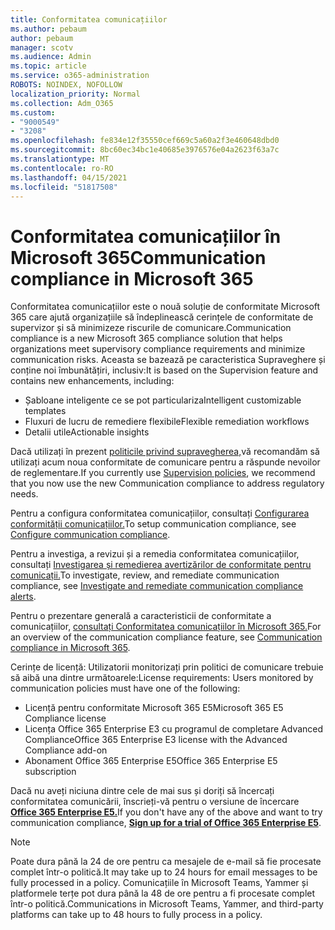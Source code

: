 ```yaml
---
title: Conformitatea comunicațiilor
ms.author: pebaum
author: pebaum
manager: scotv
ms.audience: Admin
ms.topic: article
ms.service: o365-administration
ROBOTS: NOINDEX, NOFOLLOW
localization_priority: Normal
ms.collection: Adm_O365
ms.custom:
- "9000549"
- "3208"
ms.openlocfilehash: fe834e12f35550cef669c5a60a2f3e460648dbd0
ms.sourcegitcommit: 8bc60ec34bc1e40685e3976576e04a2623f63a7c
ms.translationtype: MT
ms.contentlocale: ro-RO
ms.lasthandoff: 04/15/2021
ms.locfileid: "51817508"
---
```

# <a name="communication-compliance-in-microsoft-365"></a><span data-ttu-id="4fedc-102">Conformitatea comunicațiilor în Microsoft 365</span><span class="sxs-lookup"><span data-stu-id="4fedc-102">Communication compliance in Microsoft 365</span></span>

<span data-ttu-id="4fedc-103">Conformitatea comunicațiilor este o nouă soluție de conformitate Microsoft 365 care ajută organizațiile să îndeplinească cerințele de conformitate de supervizor și să minimizeze riscurile de comunicare.</span><span class="sxs-lookup"><span data-stu-id="4fedc-103">Communication compliance is a new Microsoft 365 compliance solution that helps organizations meet supervisory compliance requirements and minimize communication risks.</span></span> <span data-ttu-id="4fedc-104">Aceasta se bazează pe caracteristica Supraveghere și conține noi îmbunătățiri, inclusiv:</span><span class="sxs-lookup"><span data-stu-id="4fedc-104">It is based on the Supervision feature and contains new enhancements, including:</span></span>

- <span data-ttu-id="4fedc-105">Șabloane inteligente ce se pot particulariza</span><span class="sxs-lookup"><span data-stu-id="4fedc-105">Intelligent customizable templates</span></span>
- <span data-ttu-id="4fedc-106">Fluxuri de lucru de remediere flexibile</span><span class="sxs-lookup"><span data-stu-id="4fedc-106">Flexible remediation workflows</span></span>
- <span data-ttu-id="4fedc-107">Detalii utile</span><span class="sxs-lookup"><span data-stu-id="4fedc-107">Actionable insights</span></span>

<span data-ttu-id="4fedc-108">Dacă utilizați în prezent [politicile privind supravegherea,](https://docs.microsoft.com/microsoft-365/compliance/supervision-policies)vă recomandăm să utilizați acum noua conformitate de comunicare pentru a răspunde nevoilor de reglementare.</span><span class="sxs-lookup"><span data-stu-id="4fedc-108">If you currently use [Supervision policies](https://docs.microsoft.com/microsoft-365/compliance/supervision-policies), we recommend that you now use the new Communication compliance to address regulatory needs.</span></span>

<span data-ttu-id="4fedc-109">Pentru a configura conformitatea comunicațiilor, consultați [Configurarea conformității comunicațiilor.](https://docs.microsoft.com/microsoft-365/compliance/communication-compliance-configure)</span><span class="sxs-lookup"><span data-stu-id="4fedc-109">To setup communication compliance, see [Configure communication compliance](https://docs.microsoft.com/microsoft-365/compliance/communication-compliance-configure).</span></span>

<span data-ttu-id="4fedc-110">Pentru a investiga, a revizui și a remedia conformitatea comunicațiilor, consultați [Investigarea și remedierea avertizărilor de conformitate pentru comunicații.](https://docs.microsoft.com/microsoft-365/compliance/communication-compliance-investigate-remediate)</span><span class="sxs-lookup"><span data-stu-id="4fedc-110">To investigate, review, and remediate communication compliance, see [Investigate and remediate communication compliance alerts](https://docs.microsoft.com/microsoft-365/compliance/communication-compliance-investigate-remediate).</span></span>

<span data-ttu-id="4fedc-111">Pentru o prezentare generală a caracteristicii de conformitate a comunicațiilor, [consultați Conformitatea comunicațiilor în Microsoft 365.](https://docs.microsoft.com/microsoft-365/compliance/communication-compliance)</span><span class="sxs-lookup"><span data-stu-id="4fedc-111">For an overview of the communication compliance feature, see [Communication compliance in Microsoft 365](https://docs.microsoft.com/microsoft-365/compliance/communication-compliance).</span></span>

<span data-ttu-id="4fedc-112">Cerințe de licență: Utilizatorii monitorizați prin politici de comunicare trebuie să aibă una dintre următoarele:</span><span class="sxs-lookup"><span data-stu-id="4fedc-112">License requirements: Users monitored by communication policies must have one of the following:</span></span>

- <span data-ttu-id="4fedc-113">Licență pentru conformitate Microsoft 365 E5</span><span class="sxs-lookup"><span data-stu-id="4fedc-113">Microsoft 365 E5 Compliance license</span></span>
- <span data-ttu-id="4fedc-114">Licența Office 365 Enterprise E3 cu programul de completare Advanced Compliance</span><span class="sxs-lookup"><span data-stu-id="4fedc-114">Office 365 Enterprise E3 license with the Advanced Compliance add-on</span></span>
- <span data-ttu-id="4fedc-115">Abonament Office 365 Enterprise E5</span><span class="sxs-lookup"><span data-stu-id="4fedc-115">Office 365 Enterprise E5 subscription</span></span>

<span data-ttu-id="4fedc-116">Dacă nu aveți niciuna dintre cele de mai sus și doriți să încercați conformitatea comunicării, înscrieți-vă pentru o versiune de încercare **[Office 365 Enterprise E5.](https://go.microsoft.com/fwlink/p/?LinkID=698279)**</span><span class="sxs-lookup"><span data-stu-id="4fedc-116">If you don't have any of the above and want to try communication compliance, **[Sign up for a trial of Office 365 Enterprise E5](https://go.microsoft.com/fwlink/p/?LinkID=698279)**.</span></span>

> [!NOTE]
> <span data-ttu-id="4fedc-117">Poate dura până la 24 de ore pentru ca mesajele de e-mail să fie procesate complet într-o politică.</span><span class="sxs-lookup"><span data-stu-id="4fedc-117">It may take up to 24 hours for email messages to be fully processed in a policy.</span></span> <span data-ttu-id="4fedc-118">Comunicațiile în Microsoft Teams, Yammer și platformele terțe pot dura până la 48 de ore pentru a fi procesate complet într-o politică.</span><span class="sxs-lookup"><span data-stu-id="4fedc-118">Communications in Microsoft Teams, Yammer, and third-party platforms can take up to 48 hours to fully process in a policy.</span></span>
